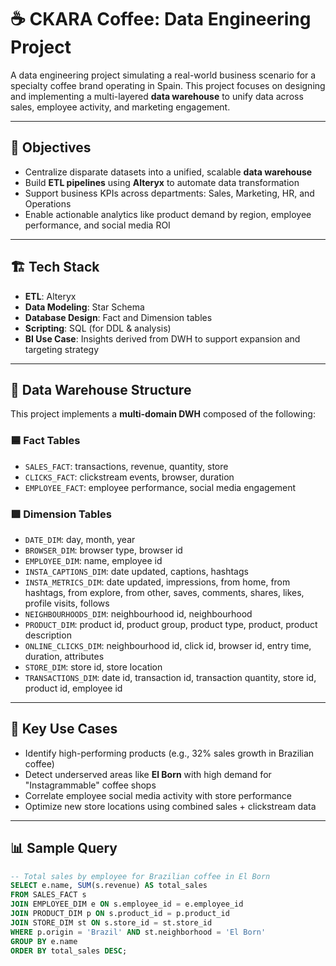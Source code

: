 # ☕ CKARA Coffee: Data Engineering Project

A data engineering project simulating a real-world business scenario for a specialty coffee brand operating in Spain. This project focuses on designing and implementing a multi-layered **data warehouse** to unify data across sales, employee activity, and marketing engagement.

---

## 📌 Objectives

- Centralize disparate datasets into a unified, scalable **data warehouse**
- Build **ETL pipelines** using **Alteryx** to automate data transformation
- Support business KPIs across departments: Sales, Marketing, HR, and Operations
- Enable actionable analytics like product demand by region, employee performance, and social media ROI

---

## 🏗️ Tech Stack

- **ETL**: Alteryx
- **Data Modeling**: Star Schema
- **Database Design**: Fact and Dimension tables
- **Scripting**: SQL (for DDL & analysis)
- **BI Use Case**: Insights derived from DWH to support expansion and targeting strategy

---

## 🧱 Data Warehouse Structure

This project implements a **multi-domain DWH** composed of the following:

### 🟦 Fact Tables
- `SALES_FACT`: transactions, revenue, quantity, store
- `CLICKS_FACT`: clickstream events, browser, duration
- `EMPLOYEE_FACT`: employee performance, social media engagement

### 🟩 Dimension Tables
- `DATE_DIM`: day, month, year
- `BROWSER_DIM`: browser type, browser id
- `EMPLOYEE_DIM`: name, employee id
- `INSTA_CAPTIONS_DIM`: date updated, captions, hashtags
- `INSTA_METRICS_DIM`: date updated, impressions, from home, from hashtags, from explore, from other, saves, comments, shares, likes, profile visits, follows
- `NEIGHBOURHOODS_DIM`: neighbourhood id, neighbourhood
- `PRODUCT_DIM`: product id, product group, product type, product, product description
- `ONLINE_CLICKS_DIM`: neighbourhood id, click id, browser id, entry time, duration, attributes
- `STORE_DIM`: store id, store location
- `TRANSACTIONS_DIM`: date id, transaction id, transaction quantity, store id, product id, employee id

---

## 🧪 Key Use Cases

- Identify high-performing products (e.g., 32% sales growth in Brazilian coffee)
- Detect underserved areas like **El Born** with high demand for "Instagrammable" coffee shops
- Correlate employee social media activity with store performance
- Optimize new store locations using combined sales + clickstream data

---

## 📊 Sample Query

```sql
-- Total sales by employee for Brazilian coffee in El Born
SELECT e.name, SUM(s.revenue) AS total_sales
FROM SALES_FACT s
JOIN EMPLOYEE_DIM e ON s.employee_id = e.employee_id
JOIN PRODUCT_DIM p ON s.product_id = p.product_id
JOIN STORE_DIM st ON s.store_id = st.store_id
WHERE p.origin = 'Brazil' AND st.neighborhood = 'El Born'
GROUP BY e.name
ORDER BY total_sales DESC;

